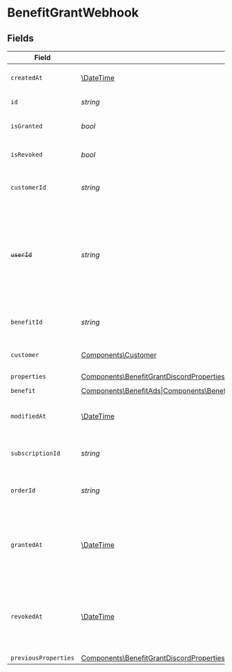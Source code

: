 # BenefitGrantWebhook


## Fields

| Field                                                                                                                                                                                                                                                                                                                           | Type                                                                                                                                                                                                                                                                                                                            | Required                                                                                                                                                                                                                                                                                                                        | Description                                                                                                                                                                                                                                                                                                                     |
| ------------------------------------------------------------------------------------------------------------------------------------------------------------------------------------------------------------------------------------------------------------------------------------------------------------------------------- | ------------------------------------------------------------------------------------------------------------------------------------------------------------------------------------------------------------------------------------------------------------------------------------------------------------------------------- | ------------------------------------------------------------------------------------------------------------------------------------------------------------------------------------------------------------------------------------------------------------------------------------------------------------------------------- | ------------------------------------------------------------------------------------------------------------------------------------------------------------------------------------------------------------------------------------------------------------------------------------------------------------------------------- |
| `createdAt`                                                                                                                                                                                                                                                                                                                     | [\DateTime](https://www.php.net/manual/en/class.datetime.php)                                                                                                                                                                                                                                                                   | :heavy_check_mark:                                                                                                                                                                                                                                                                                                              | Creation timestamp of the object.                                                                                                                                                                                                                                                                                               |
| `id`                                                                                                                                                                                                                                                                                                                            | *string*                                                                                                                                                                                                                                                                                                                        | :heavy_check_mark:                                                                                                                                                                                                                                                                                                              | The ID of the grant.                                                                                                                                                                                                                                                                                                            |
| `isGranted`                                                                                                                                                                                                                                                                                                                     | *bool*                                                                                                                                                                                                                                                                                                                          | :heavy_check_mark:                                                                                                                                                                                                                                                                                                              | Whether the benefit is granted.                                                                                                                                                                                                                                                                                                 |
| `isRevoked`                                                                                                                                                                                                                                                                                                                     | *bool*                                                                                                                                                                                                                                                                                                                          | :heavy_check_mark:                                                                                                                                                                                                                                                                                                              | Whether the benefit is revoked.                                                                                                                                                                                                                                                                                                 |
| `customerId`                                                                                                                                                                                                                                                                                                                    | *string*                                                                                                                                                                                                                                                                                                                        | :heavy_check_mark:                                                                                                                                                                                                                                                                                                              | The ID of the customer concerned by this grant.                                                                                                                                                                                                                                                                                 |
| ~~`userId`~~                                                                                                                                                                                                                                                                                                                    | *string*                                                                                                                                                                                                                                                                                                                        | :heavy_check_mark:                                                                                                                                                                                                                                                                                                              | : warning: ** DEPRECATED **: This will be removed in a future release, please migrate away from it as soon as possible.                                                                                                                                                                                                         |
| `benefitId`                                                                                                                                                                                                                                                                                                                     | *string*                                                                                                                                                                                                                                                                                                                        | :heavy_check_mark:                                                                                                                                                                                                                                                                                                              | The ID of the benefit concerned by this grant.                                                                                                                                                                                                                                                                                  |
| `customer`                                                                                                                                                                                                                                                                                                                      | [Components\Customer](../../Models/Components/Customer.md)                                                                                                                                                                                                                                                                      | :heavy_check_mark:                                                                                                                                                                                                                                                                                                              | A customer in an organization.                                                                                                                                                                                                                                                                                                  |
| `properties`                                                                                                                                                                                                                                                                                                                    | [Components\BenefitGrantDiscordProperties\|Components\BenefitGrantGitHubRepositoryProperties\|Components\BenefitGrantDownloadablesProperties\|Components\BenefitGrantLicenseKeysProperties\|Components\BenefitGrantAdsProperties\|Components\BenefitGrantCustomProperties](../../Models/Components/BenefitGrantWebhookProperties.md) | :heavy_check_mark:                                                                                                                                                                                                                                                                                                              | N/A                                                                                                                                                                                                                                                                                                                             |
| `benefit`                                                                                                                                                                                                                                                                                                                       | [Components\BenefitAds\|Components\BenefitCustom\|Components\BenefitDiscord\|Components\BenefitGitHubRepository\|Components\BenefitDownloadables\|Components\BenefitLicenseKeys](../../Models/Components/Benefit.md)                                                                                                            | :heavy_check_mark:                                                                                                                                                                                                                                                                                                              | N/A                                                                                                                                                                                                                                                                                                                             |
| `modifiedAt`                                                                                                                                                                                                                                                                                                                    | [\DateTime](https://www.php.net/manual/en/class.datetime.php)                                                                                                                                                                                                                                                                   | :heavy_check_mark:                                                                                                                                                                                                                                                                                                              | Last modification timestamp of the object.                                                                                                                                                                                                                                                                                      |
| `subscriptionId`                                                                                                                                                                                                                                                                                                                | *string*                                                                                                                                                                                                                                                                                                                        | :heavy_check_mark:                                                                                                                                                                                                                                                                                                              | The ID of the subscription that granted this benefit.                                                                                                                                                                                                                                                                           |
| `orderId`                                                                                                                                                                                                                                                                                                                       | *string*                                                                                                                                                                                                                                                                                                                        | :heavy_check_mark:                                                                                                                                                                                                                                                                                                              | The ID of the order that granted this benefit.                                                                                                                                                                                                                                                                                  |
| `grantedAt`                                                                                                                                                                                                                                                                                                                     | [\DateTime](https://www.php.net/manual/en/class.datetime.php)                                                                                                                                                                                                                                                                   | :heavy_minus_sign:                                                                                                                                                                                                                                                                                                              | The timestamp when the benefit was granted. If `None`, the benefit is not granted.                                                                                                                                                                                                                                              |
| `revokedAt`                                                                                                                                                                                                                                                                                                                     | [\DateTime](https://www.php.net/manual/en/class.datetime.php)                                                                                                                                                                                                                                                                   | :heavy_minus_sign:                                                                                                                                                                                                                                                                                                              | The timestamp when the benefit was revoked. If `None`, the benefit is not revoked.                                                                                                                                                                                                                                              |
| `previousProperties`                                                                                                                                                                                                                                                                                                            | [Components\BenefitGrantDiscordProperties\|Components\BenefitGrantGitHubRepositoryProperties\|Components\BenefitGrantDownloadablesProperties\|Components\BenefitGrantLicenseKeysProperties\|Components\BenefitGrantAdsProperties\|Components\BenefitGrantCustomProperties\|null](../../Models/Components/PreviousProperties.md) | :heavy_minus_sign:                                                                                                                                                                                                                                                                                                              | N/A                                                                                                                                                                                                                                                                                                                             |